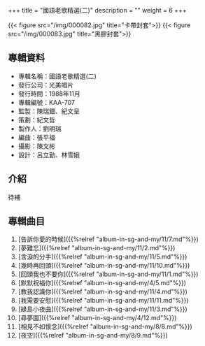+++
title = "國語老歌精選(二)"
description = ""
weight = 6
+++

{{< figure src="/img/000082.jpg" title="卡帶封套">}}
{{< figure src="/img/000083.jpg" title="黑膠封套">}}


## 專輯資料

* 專輯名稱：國語老歌精選(二)
* 發行公司：光美唱片
* 發行時間：1988年11月
* 專輯編號：KAA-707
* 監製：陳瑞鈿、紀文呈
* 策劃：紀文哲
* 製作人：劉明瑞
* 編曲：張平福
* 攝影：陳文彬
* 設計：呂立勤、林雪娥


## 介紹

待補

## 專輯曲目

1. [告訴你愛的時候]({{%relref "album-in-sg-and-my/11/7.md"%}}) 
2. [夢難忘]({{%relref "album-in-sg-and-my/11/2.md"%}}) 
3. [含淚的分手]({{%relref "album-in-sg-and-my/11/5.md"%}}) 
4. [幾時再回頭]({{%relref "album-in-sg-and-my/11/10.md"%}}) 
5. [回頭我也不要你]({{%relref "album-in-sg-and-my/11/1.md"%}}) 
6. [默默祝福你]({{%relref "album-in-sg-and-my/4/5.md"%}}) 
7. [教我認識你]({{%relref "album-in-sg-and-my/11/4.md"%}}) 
8. [我需要安慰]({{%relref "album-in-sg-and-my/11/11.md"%}}) 
9. [綠島小夜曲]({{%relref "album-in-sg-and-my/11/3.md"%}}) 
10. [尋夢園]({{%relref "album-in-sg-and-my/4/12.md"%}}) 
11. [相見不如懷念]({{%relref "album-in-sg-and-my/8/8.md"%}}) 
12. [夜空]({{%relref "album-in-sg-and-my/8/9.md"%}}) 
<br/>
<br/>